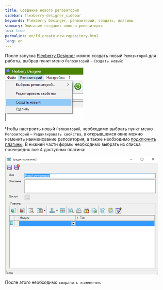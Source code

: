 ```yaml
---
title: Создание нового репозитория
sidebar: flexberry-designer_sidebar
keywords: Flexberry Desinger, репозиторий, создать, плагины
summary: Описание создания нового репозитория
toc: true
permalink: en/fd_create-new-repository.html
lang: en
---
```


После запуска [Flexberry Designer](fd_flexberry_desinger.html) можно создать новый `Репозиторий` для работы, выбрав пункт меню `Репозиторий` – `Создать новый`:

![](/images/pages/products/flexberry-designer/about/create-new-repository.png)

Чтобы настроить новый `Репозиторий`, необходимо выбрать пункт меню `Репозиторий` – `Редактировать свойства`, в открывшемся окне можно изменить наименование репозитория, а также необходимо [подключить плагины](fd_flexberry-plugins.html). В нижней части формы необходимо выбрать из списка поочередно все 4 доступных плагина:

![](/images/pages/products/flexberry-designer/about/edit-repository-properties.png)

После этого необходимо `сохранить изменения`.




